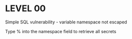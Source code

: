 LEVEL 00
========

Simple SQL vulnerability - variable namespace not escaped

Type % into the namespace field to retrieve all secrets
